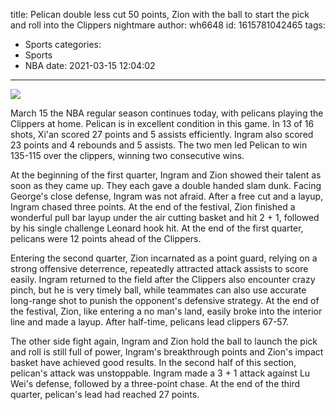 title: Pelican double less cut 50 points, Zion with the ball to start the pick and roll into the Clippers nightmare
author: wh6648
id: 1615781042465
tags: 
- Sports
categories: 
- Sports
- NBA
date: 2021-03-15 12:04:02
---
![](https://p6.itc.cn/images01/20210315/8d480d19d59f480c95eccb0df0eccb84.jpeg)


March 15 the NBA regular season continues today, with pelicans playing the Clippers at home. Pelican is in excellent condition in this game. In 13 of 16 shots, Xi'an scored 27 points and 5 assists efficiently. Ingram also scored 23 points and 4 rebounds and 5 assists. The two men led Pelican to win 135-115 over the clippers, winning two consecutive wins.

At the beginning of the first quarter, Ingram and Zion showed their talent as soon as they came up. They each gave a double handed slam dunk. Facing George's close defense, Ingram was not afraid. After a free cut and a layup, Ingram chased three points. At the end of the festival, Zion finished a wonderful pull bar layup under the air cutting basket and hit 2 + 1, followed by his single challenge Leonard hook hit. At the end of the first quarter, pelicans were 12 points ahead of the Clippers.

Entering the second quarter, Zion incarnated as a point guard, relying on a strong offensive deterrence, repeatedly attracted attack assists to score easily. Ingram returned to the field after the Clippers also encounter crazy pinch, but he is very timely ball, while teammates can also use accurate long-range shot to punish the opponent's defensive strategy. At the end of the festival, Zion, like entering a no man's land, easily broke into the interior line and made a layup. After half-time, pelicans lead clippers 67-57.

The other side fight again, Ingram and Zion hold the ball to launch the pick and roll is still full of power, Ingram's breakthrough points and Zion's impact basket have achieved good results. In the second half of this section, pelican's attack was unstoppable. Ingram made a 3 + 1 attack against Lu Wei's defense, followed by a three-point chase. At the end of the third quarter, pelican's lead had reached 27 points.

